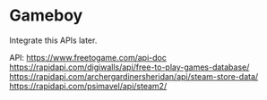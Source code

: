 # Gameboy


Integrate this APIs later.

API: 
https://www.freetogame.com/api-doc
https://rapidapi.com/digiwalls/api/free-to-play-games-database/ 
https://rapidapi.com/archergardinersheridan/api/steam-store-data/ 
https://rapidapi.com/psimavel/api/steam2/
